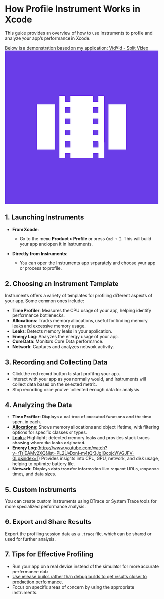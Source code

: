 # How Profile Instrument Works in Xcode

This guide provides an overview of how to use Instruments to profile and analyze your app’s performance in Xcode.

Below is a demonstration based on my application: [VidVid - Split Video](https://apps.apple.com/us/app/vidvid-split-video/id6670189660)
![launchicon](resources/launchicon.png)

## 1. Launching Instruments

- **From Xcode**: 
  - Go to the menu **Product > Profile** or press `Cmd + I`. This will build your app and open it in Instruments.
  
- **Directly from Instruments**: 
  - You can open the Instruments app separately and choose your app or process to profile.

## 2. Choosing an Instrument Template

Instruments offers a variety of templates for profiling different aspects of your app. Some common ones include:

- **Time Profiler**: Measures the CPU usage of your app, helping identify performance bottlenecks.
- **Allocations**: Tracks memory allocations, useful for finding memory leaks and excessive memory usage.
- **Leaks**: Detects memory leaks in your application.
- **Energy Log**: Analyzes the energy usage of your app. 
- **Core Data**: Monitors Core Data performance.
- **Network**: Captures and analyzes network activity.

## 3. Recording and Collecting Data

- Click the red record button to start profiling your app.
- Interact with your app as you normally would, and Instruments will collect data based on the selected metric.
- Stop recording once you’ve collected enough data for analysis.

## 4. Analyzing the Data

- **Time Profiler**: Displays a call tree of executed functions and the time spent in each.
- [**Allocations**:](https://www.youtube.com/watch?v=t-5WvIWrvdY&list=PL2UvDxnI-m4tQr3JgIQcojcWVGJFV-0Lp&index=3)
Shows memory allocations and object lifetime, with filtering options for specific classes or types.
- [**Leaks**:](https://www.youtube.com/watch?v=FLaBQEm9Q_k&list=PL2UvDxnI-m4tQr3JgIQcojcWVGJFV-0Lp&index=2)
Highlights detected memory leaks and provides stack traces showing where the leaks originated.
- **Energy Log**:(https://www.youtube.com/watch?v=rTaiEAMv2XQ&list=PL2UvDxnI-m4tQr3JgIQcojcWVGJFV-0Lp&index=1) 
Provides insights into CPU, GPU, network, and disk usage, helping to optimize battery life.
- **Network**: Displays data transfer information like request URLs, response times, and data sizes.

## 5. Custom Instruments

You can create custom instruments using DTrace or System Trace tools for more specialized performance analysis.

## 6. Export and Share Results

Export the profiling session data as a `.trace` file, which can be shared or used for further analysis.

## 7. Tips for Effective Profiling

- Run your app on a real device instead of the simulator for more accurate performance data.
- [Use release builds rather than debug builds to get results closer to production performance.](https://html-preview.github.io/?url=https://github.com/vinhnguyensig/profile-instrument-in-xcode/blob/main/guides/release-build-for-profile-instruments.html)
- Focus on specific areas of concern by using the appropriate instruments.
